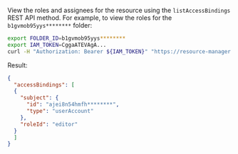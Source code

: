 View the roles and assignees for the resource using the `listAccessBindings` REST API method. For example, to view the roles for the `b1gvmob95yys********` folder:

```bash
export FOLDER_ID=b1gvmob95yys********
export IAM_TOKEN=CggaATEVAgA...
curl -H "Authorization: Bearer ${IAM_TOKEN}" "https://resource-manager.{{ api-host }}/resource-manager/v1/folders/${FOLDER_ID}:listAccessBindings"
```

Result:

```json
{
  "accessBindings": [
  {
    "subject": {
      "id": "ajei8n54hmfh********",
      "type": "userAccount"
    },
    "roleId": "editor"
  }
  ]
}
```
